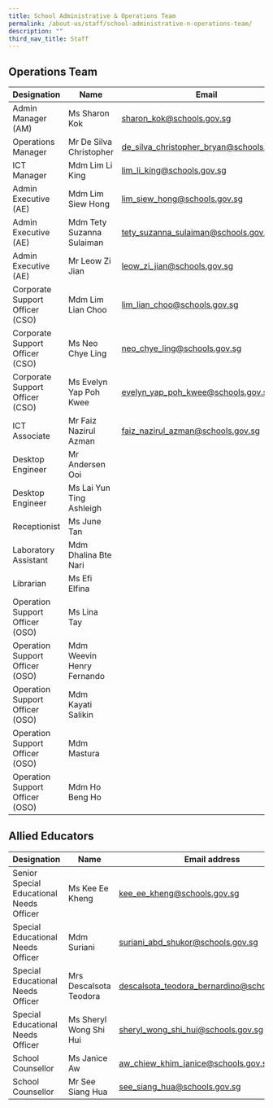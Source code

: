 ```yaml
---
title: School Administrative & Operations Team
permalink: /about-us/staff/school-administrative-n-operations-team/
description: ""
third_nav_title: Staff
---
```

## Operations Team

| Designation | Name | Email |
| -------- | -------- | -------- |
| Admin Manager (AM)   | Ms Sharon Kok   | sharon_kok@schools.gov.sg   |
|Operations Manager | Mr De Silva Christopher | de_silva_christopher_bryan@schools.gov.sg |
| ICT Manager   | Mdm Lim Li King| lim_li_king@schools.gov.sg  |
| Admin Executive (AE)  | Mdm Lim Siew Hong | lim_siew_hong@schools.gov.sg |
| Admin Executive (AE)  | Mdm Tety Suzanna Sulaiman | tety_suzanna_sulaiman@schools.gov.sg |
| Admin Executive (AE)  | Mr Leow Zi Jian | leow_zi_jian@schools.gov.sg |
| Corporate Support Officer (CSO)  |Mdm Lim Lian Choo | lim_lian_choo@schools.gov.sg   |
| Corporate Support Officer (CSO)  |Ms Neo Chye Ling | neo_chye_ling@schools.gov.sg   |
| Corporate Support Officer (CSO)  |Ms Evelyn Yap Poh Kwee  |evelyn_yap_poh_kwee@schools.gov.sg  |
| ICT Associate  |Mr Faiz Nazirul Azman |faiz_nazirul_azman@schools.gov.sg|
|Desktop Engineer |Mr Andersen Ooi|
|Desktop Engineer |Ms Lai Yun Ting Ashleigh|
|Receptionist |Ms June Tan|
|Laboratory Assistant  |Mdm Dhalina Bte Nari|
|Librarian  |Ms Efi Elfina|
|Operation Support Officer (OSO)  |Ms Lina Tay|
|Operation Support Officer (OSO)  |Mdm Weevin Henry Fernando|
|Operation Support Officer (OSO)  |Mdm Kayati Salikin|
|Operation Support Officer (OSO)  |Mdm Mastura|
|Operation Support Officer (OSO)  |Mdm Ho Beng Ho|

## Allied Educators 


| Designation | Name | Email address |
| -------- | -------- | -------- |
| Senior Special Educational Needs Officer     | Ms Kee Ee Kheng     | [kee_ee_kheng@schools.gov.sg](kee_ee_kheng@schools.gov.sg)     |
| Special Educational Needs Officer     | Mdm Suriani     | [suriani_abd_shukor@schools.gov.sg](suriani_abd_shukor@schools.gov.sg)     |
| Special Educational Needs Officer     | Mrs Descalsota Teodora     | [descalsota_teodora_bernardino@schools.gov.sg](descalsota_teodora_bernardino@schools.gov.sg)     |
| Special Educational Needs Officer     | Ms Sheryl Wong Shi Hui     | [sheryl_wong_shi_hui@schools.gov.sg](sheryl_wong_shi_hui@schools.gov.sg)     |
| School Counsellor     | Ms Janice Aw    | [aw_chiew_khim_janice@schools.gov.sg](aw_chiew_khim_janice@schools.gov.sg)     |
| School Counsellor     | Mr See Siang Hua     | [see_siang_hua@schools.gov.sg](see_siang_hua@schools.gov.sg)     |